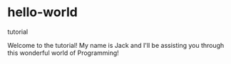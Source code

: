 # hello-world
tutorial

Welcome to the tutorial! My name is Jack and I'll be assisting you through this wonderful world of Programming!
